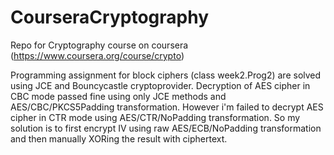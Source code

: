 CourseraCryptography
====================

Repo for Cryptography course on coursera (https://www.coursera.org/course/crypto)

Programming assignment for block ciphers (class week2.Prog2) are solved using JCE and Bouncycastle cryptoprovider.
Decryption of AES cipher in CBC mode passed fine using only JCE methods and AES/CBC/PKCS5Padding transformation. However i'm failed to decrypt AES cipher in CTR mode using AES/CTR/NoPadding transformation. So my solution is to first encrypt IV  using raw AES/ECB/NoPadding transformation and then manually XORing the result with ciphertext.
